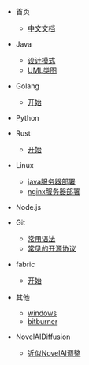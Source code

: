 - 首页
    - [中文文档](zh-cn/README.md)
    
- Java
	- [设计模式](zh-cn/Java/设计模式.md)
	- [UML类图](zh-cn/Java/UML.md)
- Golang
	- [开始](zh-cn/Golang/start.md)
- Python

- Rust
	- [开始](zh-cn/Rust/start.md)
- Linux
	- [java服务器部署](zh-cn/Linux/java.md)
	- [nginx服务器部署](zh-cn/Linux/nginx.md)

- Node.js
 
- Git
	- [常用语法](zh-cn/Git/常用语法.md)
	- [常见的开源协议](zh-cn/Git/常见的开源协议.md)
- fabric
	- [开始](zh-cn/Fabric/start.md)
- 其他
	- [windows](zh-cn/Others/windows.md)
	- [bitburner](zh-cn/Others/bitburner.md)
- NovelAIDiffusion
	- [近似NovelAI调整](zh-cn/NovelAIDiffusion/近似NovelAI调整.md)